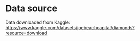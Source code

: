 # Data source

Data downloaded from Kaggle: https://www.kaggle.com/datasets/joebeachcapital/diamonds?resource=download